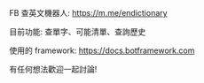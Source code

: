 
FB 查英文機器人: https://m.me/endictionary

目前功能: 查單字、可能清單、查詢歷史

使用的 framework: https://docs.botframework.com

有任何想法歡迎一起討論!
